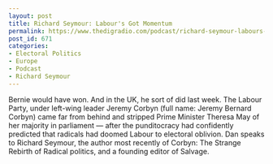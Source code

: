 ```yaml
---
layout: post
title: Richard Seymour: Labour's Got Momentum
permalink: https://www.thedigradio.com/podcast/richard-seymour-labours-got-momentum/index.html
post_id: 671
categories: 
- Electoral Politics
- Europe
- Podcast
- Richard Seymour
---
```


Bernie would have won. And in the UK, he sort of did last week. The Labour Party, under left-wing leader Jeremy Corbyn (full name: Jeremy Bernard Corbyn) came far from behind and stripped Prime Minister Theresa May of her majority in parliament — after the punditocracy had confidently predicted that radicals had doomed Labour to electoral oblivion. Dan speaks to Richard Seymour, the author most recently of Corbyn: The Strange Rebirth of Radical politics, and a founding editor of Salvage.